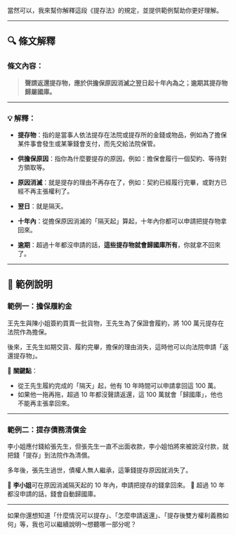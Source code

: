 當然可以，我來幫你解釋這段《提存法》的規定，並提供範例幫助你更好理解。

---

## 🔍 條文解釋

### 條文內容：

> **聲請返還提存物，應於供擔保原因消滅之翌日起十年內為之；逾期其提存物歸屬國庫。**

---

### 💡 解釋：

- **提存物**：指的是當事人依法提存在法院或提存所的金錢或物品，例如為了擔保某件事會發生或某筆錢會支付，而先交給法院保管。

- **供擔保原因**：指你為什麼要提存的原因，例如：擔保會履行一個契約、等待對方領取等。

- **原因消滅**：就是提存的理由不再存在了，例如：契約已經履行完畢，或對方已經不再主張權利了。

- **翌日**：就是隔天。

- **十年內**：從擔保原因消滅的「隔天起」算起，十年內你都可以申請把提存物拿回來。

- **逾期**：超過十年都沒申請的話，**這些提存物就會歸國庫所有**，你就拿不回來了。

---

## 🧾 範例說明

### 範例一：擔保履約金

王先生與陳小姐簽約買賣一批貨物，王先生為了保證會履約，將 100 萬元提存在法院作為擔保。

後來，王先生如期交貨、履約完畢，擔保的理由消失，這時他可以向法院申請「返還提存物」。

📌 **關鍵點**：
- 從王先生履約完成的「隔天」起，他有 10 年時間可以申請拿回這 100 萬。
- 如果他一拖再拖，超過 10 年都沒聲請返還，這 100 萬就會「歸國庫」，他也不能再主張拿回來。

---

### 範例二：提存債務清償金

李小姐應付錢給張先生，但張先生一直不出面收款，李小姐怕將來被說沒付款，就把錢「提存」到法院作為清償。

多年後，張先生過世，債權人無人繼承，這筆錢提存原因就消失了。

📌 **李小姐**可在原因消滅隔天起的 10 年內，申請把提存的錢拿回來。
📌 超過 10 年都沒申請的話，錢會自動歸國庫。

---

如果你還想知道「什麼情況可以提存」、「怎麼申請返還」、「提存後雙方權利義務如何」等，我也可以繼續說明～想聽哪一部分呢？